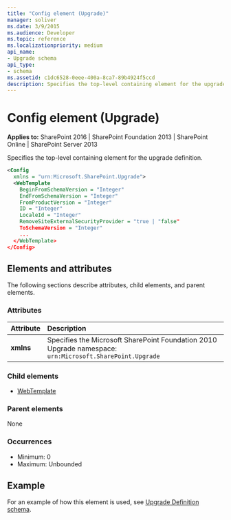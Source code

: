 ```yaml
---
title: "Config element (Upgrade)"
manager: soliver
ms.date: 3/9/2015
ms.audience: Developer
ms.topic: reference
ms.localizationpriority: medium
api_name:
- Upgrade schema
api_type:
- schema
ms.assetid: c1dc6528-0eee-400a-8ca7-89b4924f5ccd
description: Specifies the top-level containing element for the upgrade definition.
---
```


# Config element (Upgrade)

**Applies to:** SharePoint 2016 | SharePoint Foundation 2013 | SharePoint Online | SharePoint Server 2013

Specifies the top-level containing element for the upgrade definition.

```XML
<Config
  xmlns = "urn:Microsoft.SharePoint.Upgrade">
  <WebTemplate
    BeginFromSchemaVersion = "Integer"
    EndFromSchemaVersion = "Integer"
    FromProductVersion = "Integer"
    ID = "Integer"
    LocaleId = "Integer"
    RemoveSiteExternalSecurityProvider = "true | "false"
    ToSchemaVersion = "Integer"
    ...
  </WebTemplate>
</Config>
```

## Elements and attributes

The following sections describe attributes, child elements, and parent elements.

### Attributes

|**Attribute**|**Description**|
|:-----|:-----|
|**xmlns** <br/> |Specifies the Microsoft SharePoint Foundation 2010 Upgrade namespace:  `urn:Microsoft.SharePoint.Upgrade` <br/> |

### Child elements

- [WebTemplate](webtemplate-element-upgrade.md)

### Parent elements

None

### Occurrences

- Minimum: 0
- Maximum: Unbounded

## Example

For an example of how this element is used, see [Upgrade Definition schema](upgrade-definition-schema.md).
